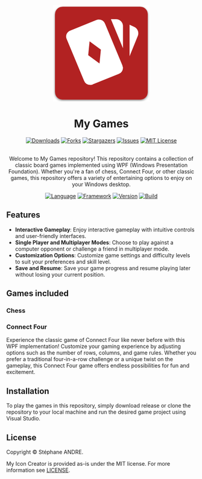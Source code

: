 <div id="top"></div>

<!-- PROJECT INFO -->
<br />
<div align="center">
  <a href="https://github.com/sandre58/MyGames">
    <img src="images/logo.png" width="256" height="256">
  </a>

<h1 align="center">My Games</h1>

[![Downloads][downloads-shield]][downloads-url]
[![Forks][forks-shield]][forks-url]
[![Stargazers][stars-shield]][stars-url]
[![Issues][issues-shield]][issues-url]
[![MIT License][license-shield]][license-url]

  <p align="center">
    <br />
    Welcome to My Games repository! This repository contains a collection of classic board games implemented using WPF (Windows Presentation Foundation). Whether you're a fan of chess, Connect Four, or other classic games, this repository offers a variety of entertaining options to enjoy on your Windows desktop.
  </p>

[![Language][language-shield]][language-url]
[![Framework][framework-shield]][framework-url]
[![Version][version-shield]][version-url]
[![Build][build-shield]][build-url]

</div>

## Features

- **Interactive Gameplay**: Enjoy interactive gameplay with intuitive controls and user-friendly interfaces.
- **Single Player and Multiplayer Modes**: Choose to play against a computer opponent or challenge a friend in multiplayer mode.
- **Customization Options**: Customize game settings and difficulty levels to suit your preferences and skill level.
- **Save and Resume**: Save your game progress and resume playing later without losing your current position.

## Games included

### Chess


### Connect Four

Experience the classic game of Connect Four like never before with this WPF implementation! Customize your gaming experience by adjusting options such as the number of rows, columns, and game rules. Whether you prefer a traditional four-in-a-row challenge or a unique twist on the gameplay, this Connect Four game offers endless possibilities for fun and excitement.

## Installation

To play the games in this repository, simply download release or clone the repository to your local machine and run the desired game project using Visual Studio.

## License

Copyright © Stéphane ANDRE.

My Icon Creator is provided as-is under the MIT license. For more information see [LICENSE](./LICENSE).

<!-- MARKDOWN LINKS & IMAGES -->
<!-- https://www.markdownguide.org/basic-syntax/#reference-style-links -->
[language-shield]: https://img.shields.io/github/languages/top/sandre58/MyGames
[language-url]: https://github.com/sandre58/MyGames
[forks-shield]: https://img.shields.io/github/forks/sandre58/MyGames?style=for-the-badge
[forks-url]: https://github.com/sandre58/MyGames/network/members
[stars-shield]: https://img.shields.io/github/stars/sandre58/MyGames?style=for-the-badge
[stars-url]: https://github.com/sandre58/MyGames/stargazers
[issues-shield]: https://img.shields.io/github/issues/sandre58/MyGames?style=for-the-badge
[issues-url]: https://github.com/sandre58/MyGames/issues
[license-shield]: https://img.shields.io/github/license/sandre58/MyGames?style=for-the-badge
[license-url]: https://github.com/sandre58/MyGames/blob/main/LICENSE
[build-shield]: https://img.shields.io/github/actions/workflow/status/sandre58/MyGames/ci.yml?logo=github&label=CI
[build-url]: https://github.com/sandre58/MyGames/actions
[downloads-shield]: https://img.shields.io/github/downloads/sandre58/MyGames/total?style=for-the-badge
[downloads-url]: https://github.com/sandre58/MyGames/releases
[framework-shield]: https://img.shields.io/badge/.NET-8.0-purple
[framework-url]: https://github.com/sandre58/MyGames/tree/main/src/MyNet.IconCreator.Wpf
[version-shield]: https://img.shields.io/nuget/v/MyNet.IconCreator.Wpf
[version-url]: https://www.nuget.org/packages/MyNet.IconCreator.Wpf